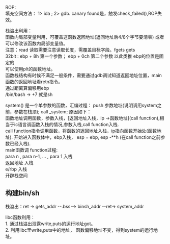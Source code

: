 ROP:  
	填充空间方法： 1> ida ; 2> gdb.  canary found是，触发check_failed(),ROP失效。  

栈溢出利用：  
     函数内局部变量利用，可覆盖这函数返回地址(返回地址后4/8个字节要清零) 或者  可以修改该函数内局部变量值。  
     注意：read 读取需要注意读取长度，需覆盖目标字段。fgets gets  
     32bit : ebp + 8h 第一个参数； ebp + 0ch 第二个参数 以此类推 ebp的位置是固定的  
     可以使用plt的函数地址。  
     函数栈结构有时候不满足一般条件，需要通过gdb调试知道返回地址位置，main函数的返回地址看retn指令。  
     通过距离算偏移用ebp  
     /bin/bash -> +7 就是sh  

system() 是一个单参数的函数，汇编过程： push 参数地址(说明调用system之前，参数在栈顶);    call _system;  原因如下：  
函数地址调用函数，参数入栈，[返回地址入栈，ip ->函数地址](call function),相当于ic语言调函数入栈的情况,参数入栈,call function入栈.   
call function指令调用函数，将函数的返回地址入栈，ip指向函数开始处(函数地址). 开始进入函数体中，ebp入栈， esp = ebp, esp -**h (在call function之前参数已经入栈).  
main函数调 function过程:  
     para n , para n-1, ... , para 1 入栈  
     返回地址 入栈  
     e/rbp 入栈  
     开辟栈空间  
## 构建bin/sh  
栈溢出：ret -> gets_addr --.bss--> binsh_addr --ret-> system_addr    


libc函数利用：  
	1. 通过栈溢出泄露write,puts的运行地址got。  
	2. 利用libc里write,puts中的地址， 函数偏移地址不变，得到system的运行地址。  
